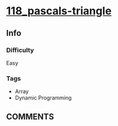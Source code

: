 # [118_pascals-triangle](https://leetcode.com/problems/pascals-triangle)

## Info

### Difficulty

Easy

### Tags

- Array
- Dynamic Programming

## __COMMENTS__

> 
